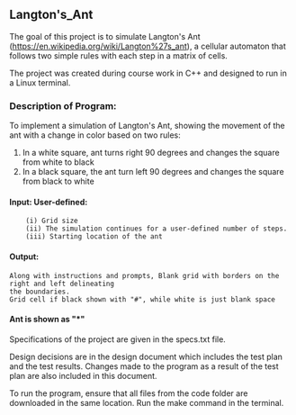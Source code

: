 ## Langton's_Ant

The goal of this project is to simulate Langton's Ant (https://en.wikipedia.org/wiki/Langton%27s_ant), a cellular automaton that follows two simple rules with each step in a matrix of cells.  

The project was created during course work in C++ and designed to run in a Linux terminal.

### Description of Program: 
To implement a simulation of Langton's Ant, showing the
 movement of the ant with a change in color based on two rules:
 1) In a white square, ant turns right 90 degrees and changes the square from white to black
 2) In a black square, the ant turn left 90 degrees and changes the square from black to white
 
 #### Input: User-defined:
        (i) Grid size
        (ii) The simulation continues for a user-defined number of steps.
        (iii) Starting location of the ant
#### Output: 
    Along with instructions and prompts, Blank grid with borders on the right and left delineating 
    the boundaries.
    Grid cell if black shown with "#", while white is just blank space
   #### Ant is shown as "*"
   
Specifications of the project are given in the specs.txt file.

Design decisions are in the design document which includes the test plan and the test results.  Changes made to the program as a result of the test plan are also included in this document.

To run the program, ensure that all files from the code folder are downloaded in the same location. Run the make command in the terminal.

